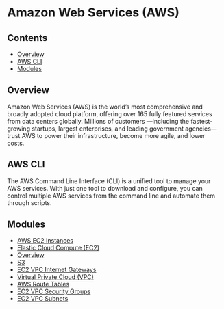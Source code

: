 # Amazon Web Services (AWS)

<!--TOC_START-->
## Contents
- [Overview](#overview)
- [AWS CLI](#aws-cli)
- [Modules](#modules)

<!--TOC_END-->
## Overview
Amazon Web Services (AWS) is the world’s most comprehensive and broadly adopted cloud platform, offering over 165 fully featured services from data centers globally. Millions of customers —including the fastest-growing startups, largest enterprises, and leading government agencies—trust AWS to power their infrastructure, become more agile, and lower costs.

## AWS CLI
The AWS Command Line Interface (CLI) is a unified tool to manage your AWS services.
With just one tool to download and configure, you can control multiple AWS services from the command line and automate them through scripts.
<!--MODULES_START-->
## Modules
- [AWS EC2 Instances](./modules/ec2-instances)
- [Elastic Cloud Compute (EC2)](./modules/ec2-introduction)
- [Overview](./modules/ec2-key-pairs)
- [S3](./modules/s3)
- [EC2 VPC Internet Gateways](./modules/vpc-internet-gateways)
- [Virtual Private Cloud (VPC)](./modules/vpc-introduction)
- [AWS Route Tables](./modules/vpc-route-tables)
- [EC2 VPC Security Groups](./modules/vpc-security-groups)
- [EC2 VPC Subnets](./modules/vpc-subnets)
<!--MODULES_END-->
